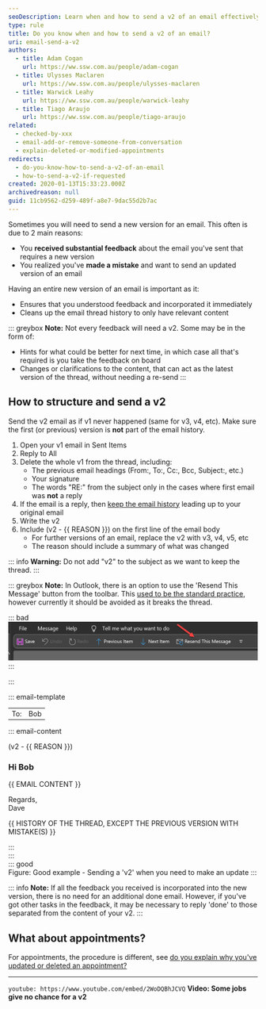 ```yaml
---
seoDescription: Learn when and how to send a v2 of an email effectively while maintaining clean email threads and incorporating feedback.
type: rule
title: Do you know when and how to send a v2 of an email?
uri: email-send-a-v2
authors:
  - title: Adam Cogan
    url: https://ww.ssw.com.au/people/adam-cogan
  - title: Ulysses Maclaren
    url: https://ww.ssw.com.au/people/ulysses-maclaren
  - title: Warwick Leahy
    url: https://ww.ssw.com.au/people/warwick-leahy
  - title: Tiago Araujo
    url: https://ww.ssw.com.au/people/tiago-araujo
related:
  - checked-by-xxx
  - email-add-or-remove-someone-from-conversation
  - explain-deleted-or-modified-appointments
redirects:
  - do-you-know-how-to-send-a-v2-of-an-email
  - how-to-send-a-v2-if-requested
created: 2020-01-13T15:33:23.000Z
archivedreason: null
guid: 11cb9562-d259-489f-a8e7-9dac55d2b7ac
---
```


Sometimes you will need to send a new version for an email. This often is due to 2 main reasons:

- You **received substantial feedback** about the email you've sent that requires a new version
- You realized you've **made a mistake** and want to send an updated version of an email

<!--endintro-->

Having an entire new version of an email is important as it:

- Ensures that you understood feedback and incorporated it immediately
- Cleans up the email thread history to only have relevant content

::: greybox
**Note:** Not every feedback will need a v2. Some may be in the form of:

- Hints for what could be better for next time, in which case all that's required is you take the feedback on board
- Changes or clarifications to the content, that can act as the latest version of the thread, without needing a re-send
  :::

## How to structure and send a v2

Send the v2 email as if v1 never happened (same for v3, v4, etc). Make sure the first (or previous) version is **not** part of the email history.

1. Open your v1 email in Sent Items
2. Reply to All
3. Delete the whole v1 from the thread, including:
   - The previous email headings (From:, To:, Cc:, Bcc, Subject:, etc.)
   - Your signature
   - The words "RE:" from the subject only in the cases where first email was **not** a reply
4. If the email is a reply, then [keep the email history](/do-you-keep-the-history-of-an-email) leading up to your original email
5. Write the v2
6. Include (v2 - {{ REASON }}) on the first line of the email body
   - For further versions of an email, replace the v2 with v3, v4, v5, etc
   - The reason should include a summary of what was changed

::: info
**Warning:** Do not add "v2" to the subject as we want to keep the thread.
:::

::: greybox
**Note:** In Outlook, there is an option to use the 'Resend This Message' button from the toolbar. This [used to be the standard practice](https://www.youtube.com/embed/SUo_hOCubeo), however currently it should be avoided as it breaks the thread.

::: bad
![Figure: Bad example - Outlook's 'Resend This Message' feature is no longer recommended](microsoftteams-image.png)
:::

:::

::: email-template

|     |     |
| --- | --- |
| To: | Bob |

::: email-content

(v2 - {{ REASON }})

### Hi Bob

{{ EMAIL CONTENT }}

Regards,  
Dave

{{ HISTORY OF THE THREAD, EXCEPT THE PREVIOUS VERSION WITH MISTAKE(S) }}

:::  
:::  
::: good  
Figure: Good example - Sending a 'v2' when you need to make an update
:::

::: info
**Note:** If all the feedback you received is incorporated into the new version, there is no need for an additional done email. However, if you've got other tasks in the feedback, it may be necessary to reply 'done' to those separated from the content of your v2.
:::

## What about appointments?

For appointments, the procedure is different, see [do you explain why you've updated or deleted an appointment?](/explain-deleted-or-modified-appointments)

---

`youtube: https://www.youtube.com/embed/2WoDQBhJCVQ`
**Video: Some jobs give no chance for a v2**

